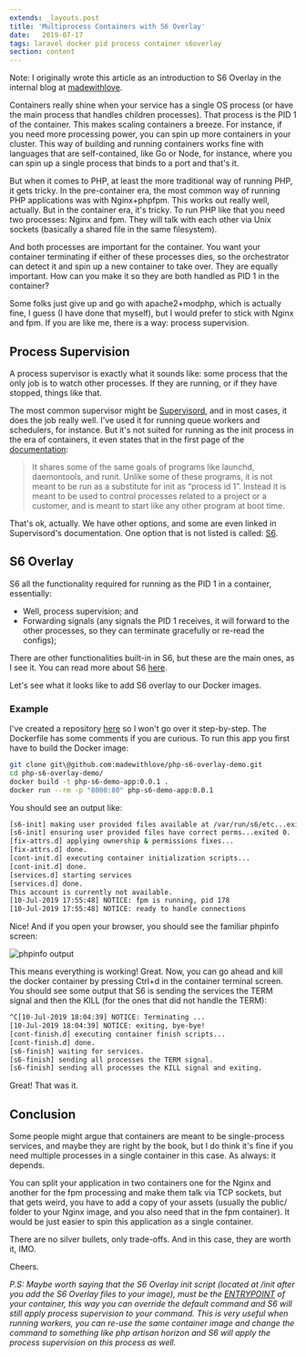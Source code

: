 ```yaml
---
extends: _layouts.post
title: 'Multiprocess Containers with S6 Overlay'
date:   2019-07-17
tags: laravel docker pid process container s6overlay
section: content
---
```


Note: I originally wrote this article as an introduction to S6 Overlay in the internal blog at [madewithlove](https://madewithlove.com/).

Containers really shine when your service has a single OS process (or have the main process that handles children processes). That process is the PID 1 of the container. This makes scaling containers a breeze. For instance, if you need more processing power, you can spin up more containers in your cluster. This way of building and running containers works fine with languages that are self-contained, like Go or Node, for instance, where you can spin up a single process that binds to a port and that's it.

But when it comes to PHP, at least the more traditional way of running PHP, it gets tricky. In the pre-container era, the most common way of running PHP applications was with Nginx+phpfpm. This works out really well, actually. But in the container era, it's tricky. To run PHP like that you need two processes: Nginx and fpm. They will talk with each other via Unix sockets (basically a shared file in the same filesystem).

And both processes are important for the container. You want your container terminating if either of these processes dies, so the orchestrator can detect it and spin up a new container to take over. They are equally important. How can you make it so they are both handled as PID 1 in the container?

Some folks just give up and go with apache2+modphp, which is actually fine, I guess (I have done that myself), but I would prefer to stick with Nginx and fpm. If you are like me, there is a way: process supervision.

## Process Supervision

A process supervisor is exactly what it sounds like: some process that the only job is to watch other processes. If they are running, or if they have stopped, things like that.

The most common supervisor might be [Supervisord](supervisord.org), and in most cases, it does the job really well. I've used it for running queue workers and schedulers, for instance. But it's not suited for running as the init process in the era of containers, it even states that in the first page of the [documentation](http://supervisord.org/#supervisor-a-process-control-system):

> It shares some of the same goals of programs like launchd, daemontools, and runit. Unlike some of these programs, it is not meant to be run as a substitute for init as “process id 1”. Instead it is meant to be used to control processes related to a project or a customer, and is meant to start like any other program at boot time.

That's ok, actually. We have other options, and some are even linked in Supervisord's documentation. One option that is not listed is called: [S6](https://github.com/just-containers/s6-overlay).

## S6 Overlay

S6 all the functionality required for running as the PID 1 in a container, essentially:

* Well, process supervision; and
* Forwarding signals (any signals the PID 1 receives, it will forward to the other processes, so they can terminate gracefully or re-read the configs);

There are other functionalities built-in in S6, but these are the main ones, as I see it. You can read more about S6 [here](https://skarnet.org/software/s6/index.html).

Let's see what it looks like to add S6 overlay to our Docker images.

### Example
I've created a repository [here](https://github.com/madewithlove/php-s6-overlay-demo) so I won't go over it step-by-step. The Dockerfile has some comments if you are curious. To run this app you first have to build the Docker image:

```bash
git clone git\@github.com:madewithlove/php-s6-overlay-demo.git
cd php-s6-overlay-demo/
docker build -t php-s6-demo-app:0.0.1 .
docker run --rm -p "8000:80" php-s6-demo-app:0.0.1
```

You should see an output like:

```bash
[s6-init] making user provided files available at /var/run/s6/etc...exited 0.
[s6-init] ensuring user provided files have correct perms...exited 0.
[fix-attrs.d] applying ownership & permissions fixes...
[fix-attrs.d] done.
[cont-init.d] executing container initialization scripts...
[cont-init.d] done.
[services.d] starting services
[services.d] done.
This account is currently not available.
[10-Jul-2019 17:55:48] NOTICE: fpm is running, pid 178
[10-Jul-2019 17:55:48] NOTICE: ready to handle connections
```

Nice! And if you open your browser, you should see the familiar phpinfo screen:

![phpinfo output](/assets/images/multiproc-containers/phpinfo-output.png)

This means everything is working! Great. Now, you can go ahead and kill the docker container by pressing Ctrl+d in the container terminal screen. You should see some output that S6 is sending the services the TERM signal and then the KILL (for the ones that did not handle the TERM):

```bash
^C[10-Jul-2019 18:04:39] NOTICE: Terminating ...
[10-Jul-2019 18:04:39] NOTICE: exiting, bye-bye!
[cont-finish.d] executing container finish scripts...
[cont-finish.d] done.
[s6-finish] waiting for services.
[s6-finish] sending all processes the TERM signal.
[s6-finish] sending all processes the KILL signal and exiting.
```

Great! That was it.

## Conclusion

Some people might argue that containers are meant to be single-process services, and maybe they are right by the book, but I do think it's fine if you need multiple processes in a single container in this case. As always: it depends.

You can split your application in two containers one for the Nginx and another for the fpm processing and make them talk via TCP sockets, but that gets weird, you have to add a copy of your assets (usually the public/ folder to your Nginx image, and you also need that in the fpm container). It would be just easier to spin this application as a single container.

There are no silver bullets, only trade-offs. And in this case, they are worth it, IMO.

Cheers.

_P.S: Maybe worth saying that the S6 Overlay init script (located at /init after you add the S6 Overlay files to your image), must be the [ENTRYPOINT](https://serversforhackers.com/c/div-entrypoint-vs-cmd) of your container, this way you can override the default command and S6 will still apply process supervision to your command. This is very useful when running workers, you can re-use the same container image and change the command to something like php artisan horizon and S6 will apply the process supervision on this process as well._